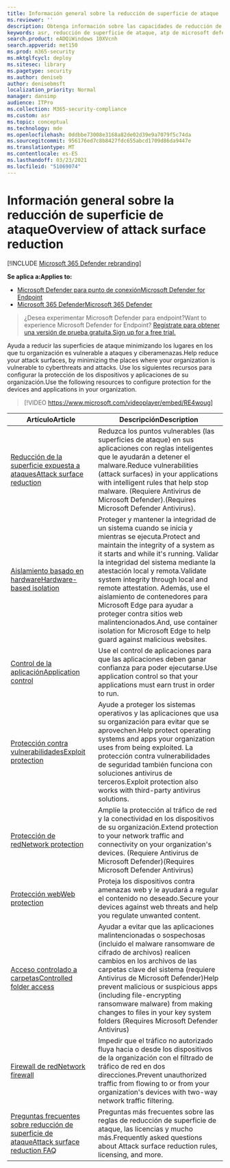 ```yaml
---
title: Información general sobre la reducción de superficie de ataque
ms.reviewer: ''
description: Obtenga información sobre las capacidades de reducción de superficie de ataque de ATP de Microsoft Defender.
keywords: asr, reducción de superficie de ataque, atp de microsoft defender, microsoft defender para punto de conexión, microsoft defender, antivirus, av, windows defender
search.product: eADQiWindows 10XVcnh
search.appverid: met150
ms.prod: m365-security
ms.mktglfcycl: deploy
ms.sitesec: library
ms.pagetype: security
ms.author: deniseb
author: denisebmsft
localization_priority: Normal
manager: dansimp
audience: ITPro
ms.collection: M365-security-compliance
ms.custom: asr
ms.topic: conceptual
ms.technology: mde
ms.openlocfilehash: 0ddbbe73008e3168a82de02d39e9a7079f5c74da
ms.sourcegitcommit: 956176ed7c8b8427fdc655abcd1709d86da9447e
ms.translationtype: MT
ms.contentlocale: es-ES
ms.lasthandoff: 03/23/2021
ms.locfileid: "51069074"
---
```

# <a name="overview-of-attack-surface-reduction"></a><span data-ttu-id="e630a-104">Información general sobre la reducción de superficie de ataque</span><span class="sxs-lookup"><span data-stu-id="e630a-104">Overview of attack surface reduction</span></span>

[!INCLUDE [Microsoft 365 Defender rebranding](../../includes/microsoft-defender.md)]

<span data-ttu-id="e630a-105">**Se aplica a:**</span><span class="sxs-lookup"><span data-stu-id="e630a-105">**Applies to:**</span></span>
- [<span data-ttu-id="e630a-106">Microsoft Defender para punto de conexión</span><span class="sxs-lookup"><span data-stu-id="e630a-106">Microsoft Defender for Endpoint</span></span>](https://go.microsoft.com/fwlink/p/?linkid=2146631)
- [<span data-ttu-id="e630a-107">Microsoft 365 Defender</span><span class="sxs-lookup"><span data-stu-id="e630a-107">Microsoft 365 Defender</span></span>](https://go.microsoft.com/fwlink/?linkid=2118804)

> <span data-ttu-id="e630a-108">¿Desea experimentar Microsoft Defender para endpoint?</span><span class="sxs-lookup"><span data-stu-id="e630a-108">Want to experience Microsoft Defender for Endpoint?</span></span> [<span data-ttu-id="e630a-109">Regístrate para obtener una versión de prueba gratuita.</span><span class="sxs-lookup"><span data-stu-id="e630a-109">Sign up for a free trial.</span></span>](https://www.microsoft.com/microsoft-365/windows/microsoft-defender-atp?ocid=docs-wdatp-exposedapis-abovefoldlink)


<span data-ttu-id="e630a-110">Ayuda a reducir las superficies de ataque minimizando los lugares en los que tu organización es vulnerable a ataques y ciberamenazas.</span><span class="sxs-lookup"><span data-stu-id="e630a-110">Help reduce your attack surfaces, by minimizing the places where your organization is vulnerable to cyberthreats and attacks.</span></span> <span data-ttu-id="e630a-111">Use los siguientes recursos para configurar la protección de los dispositivos y aplicaciones de su organización.</span><span class="sxs-lookup"><span data-stu-id="e630a-111">Use the following resources to configure protection for the devices and applications in your organization.</span></span>


> [!VIDEO https://www.microsoft.com/videoplayer/embed/RE4woug]


<span data-ttu-id="e630a-112">Artículo</span><span class="sxs-lookup"><span data-stu-id="e630a-112">Article</span></span> | <span data-ttu-id="e630a-113">Descripción</span><span class="sxs-lookup"><span data-stu-id="e630a-113">Description</span></span>
-|-
[<span data-ttu-id="e630a-114">Reducción de la superficie expuesta a ataques</span><span class="sxs-lookup"><span data-stu-id="e630a-114">Attack surface reduction</span></span>](./attack-surface-reduction.md) | <span data-ttu-id="e630a-115">Reduzca los puntos vulnerables (las superficies de ataque) en sus aplicaciones con reglas inteligentes que le ayudarán a detener el malware.</span><span class="sxs-lookup"><span data-stu-id="e630a-115">Reduce vulnerabilities (attack surfaces) in your applications with intelligent rules that help stop malware.</span></span> <span data-ttu-id="e630a-116">(Requiere Antivirus de Microsoft Defender).</span><span class="sxs-lookup"><span data-stu-id="e630a-116">(Requires Microsoft Defender Antivirus).</span></span>
[<span data-ttu-id="e630a-117">Aislamiento basado en hardware</span><span class="sxs-lookup"><span data-stu-id="e630a-117">Hardware-based isolation</span></span>](https://docs.microsoft.com/windows/security/threat-protection/microsoft-defender-application-guard/md-app-guard-overview.md) | <span data-ttu-id="e630a-118">Proteger y mantener la integridad de un sistema cuando se inicia y mientras se ejecuta.</span><span class="sxs-lookup"><span data-stu-id="e630a-118">Protect and maintain the integrity of a system as it starts and while it's running.</span></span> <span data-ttu-id="e630a-119">Validar la integridad del sistema mediante la atestación local y remota.</span><span class="sxs-lookup"><span data-stu-id="e630a-119">Validate system integrity through local and remote attestation.</span></span> <span data-ttu-id="e630a-120">Además, use el aislamiento de contenedores para Microsoft Edge para ayudar a proteger contra sitios web malintencionados.</span><span class="sxs-lookup"><span data-stu-id="e630a-120">And, use container isolation for Microsoft Edge to help guard against malicious websites.</span></span>
[<span data-ttu-id="e630a-121">Control de la aplicación</span><span class="sxs-lookup"><span data-stu-id="e630a-121">Application control</span></span>](https://docs.microsoft.com/windows/security/threat-protection/windows-defender-application-control/windows-defender-application-control.md) | <span data-ttu-id="e630a-122">Use el control de aplicaciones para que las aplicaciones deben ganar confianza para poder ejecutarse.</span><span class="sxs-lookup"><span data-stu-id="e630a-122">Use application control so that your applications must earn trust in order to run.</span></span>
[<span data-ttu-id="e630a-123">Protección contra vulnerabilidades</span><span class="sxs-lookup"><span data-stu-id="e630a-123">Exploit protection</span></span>](./exploit-protection.md) | <span data-ttu-id="e630a-124">Ayude a proteger los sistemas operativos y las aplicaciones que usa su organización para evitar que se aprovechen.</span><span class="sxs-lookup"><span data-stu-id="e630a-124">Help protect operating systems and apps your organization uses from being exploited.</span></span> <span data-ttu-id="e630a-125">La protección contra vulnerabilidades de seguridad también funciona con soluciones antivirus de terceros.</span><span class="sxs-lookup"><span data-stu-id="e630a-125">Exploit protection also works with third-party antivirus solutions.</span></span>
[<span data-ttu-id="e630a-126">Protección de red</span><span class="sxs-lookup"><span data-stu-id="e630a-126">Network protection</span></span>](./network-protection.md) | <span data-ttu-id="e630a-127">Amplíe la protección al tráfico de red y la conectividad en los dispositivos de su organización.</span><span class="sxs-lookup"><span data-stu-id="e630a-127">Extend protection to your network traffic and connectivity on your organization's devices.</span></span> <span data-ttu-id="e630a-128">(Requiere Antivirus de Microsoft Defender)</span><span class="sxs-lookup"><span data-stu-id="e630a-128">(Requires Microsoft Defender Antivirus)</span></span>
[<span data-ttu-id="e630a-129">Protección web</span><span class="sxs-lookup"><span data-stu-id="e630a-129">Web protection</span></span>](./web-protection-overview.md) | <span data-ttu-id="e630a-130">Proteja los dispositivos contra amenazas web y le ayudará a regular el contenido no deseado.</span><span class="sxs-lookup"><span data-stu-id="e630a-130">Secure your devices against web threats and help you regulate unwanted content.</span></span>
[<span data-ttu-id="e630a-131">Acceso controlado a carpetas</span><span class="sxs-lookup"><span data-stu-id="e630a-131">Controlled folder access</span></span>](./controlled-folders.md) | <span data-ttu-id="e630a-132">Ayudar a evitar que las aplicaciones malintencionadas o sospechosas (incluido el malware ransomware de cifrado de archivos) realicen cambios en los archivos de las carpetas clave del sistema (requiere Antivirus de Microsoft Defender)</span><span class="sxs-lookup"><span data-stu-id="e630a-132">Help prevent malicious or suspicious apps (including file-encrypting ransomware malware) from making changes to files in your key system folders (Requires Microsoft Defender Antivirus)</span></span>
[<span data-ttu-id="e630a-133">Firewall de red</span><span class="sxs-lookup"><span data-stu-id="e630a-133">Network firewall</span></span>](https://docs.microsoft.com/windows/security/threat-protection/windows-firewall/windows-firewall-with-advanced-security.md) | <span data-ttu-id="e630a-134">Impedir que el tráfico no autorizado fluya hacia o desde los dispositivos de la organización con el filtrado de tráfico de red en dos direcciones.</span><span class="sxs-lookup"><span data-stu-id="e630a-134">Prevent unauthorized traffic from flowing to or from your organization's devices with two-way network traffic filtering.</span></span>
[<span data-ttu-id="e630a-135">Preguntas frecuentes sobre reducción de superficie de ataque</span><span class="sxs-lookup"><span data-stu-id="e630a-135">Attack surface reduction FAQ</span></span>](./attack-surface-reduction-faq.md) | <span data-ttu-id="e630a-136">Preguntas más frecuentes sobre las reglas de reducción de superficie de ataque, las licencias y mucho más.</span><span class="sxs-lookup"><span data-stu-id="e630a-136">Frequently asked questions about Attack surface reduction rules, licensing, and more.</span></span>
